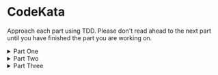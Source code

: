 # CodeKata

Approach each part using TDD. Please don't read ahead to the next part until you have finished the part you are working on.

<details>
<summary>Part One</summary>
In weather.dat you’ll find daily weather data for Morristown, NJ for June 2002.  

Write a program to output the day number (column one) with the smallest temperature spread 
(the maximum temperature is the second column, the minimum the third column).
</details>









































<details>
<summary>Part Two</summary>
The file football.dat contains the results from the English Premier League for 2001/2. 
The columns labeled ‘F’ and ‘A’ contain the total number of goals scored for and against each team in that 
season (so Arsenal scored 79 goals against opponents, and had 36 goals scored against them). 

Write a program to print the name of the team with the smallest difference in ‘for’ and ‘against’ goals.
</details>













































<details>
<summary>Part Three</summary>
Take the two programs written previously and factor out as much common code as possible, leaving you with 
two smaller programs and some kind of shared functionality.
</details>
